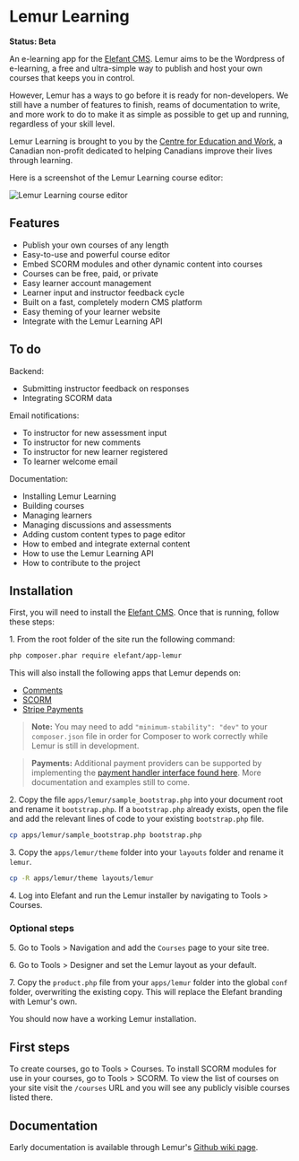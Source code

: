 # Lemur Learning

**Status: Beta**

An e-learning app for the [Elefant CMS](http://www.elefantcms.com/). Lemur aims
to be the Wordpress of e-learning, a free and ultra-simple way to publish and
host your own courses that keeps you in control.

However, Lemur has a ways to go before it is ready for non-developers. We still
have a number of features to finish, reams of documentation to write, and more
work to do to make it as simple as possible to get up and running, regardless
of your skill level.

Lemur Learning is brought to you by the [Centre for Education and Work](http://www.cewca.org/),
a Canadian non-profit dedicated to helping Canadians improve their lives
through learning.

Here is a screenshot of the Lemur Learning course editor:

![Lemur Learning course editor](https://raw.github.com/cewca/lemur/master/pix/screenshot-editor.png)

## Features

* Publish your own courses of any length
* Easy-to-use and powerful course editor
* Embed SCORM modules and other dynamic content into courses
* Courses can be free, paid, or private
* Easy learner account management
* Learner input and instructor feedback cycle
* Built on a fast, completely modern CMS platform
* Easy theming of your learner website
* Integrate with the Lemur Learning API

## To do

Backend:

* Submitting instructor feedback on responses
* Integrating SCORM data

Email notifications:

* To instructor for new assessment input
* To instructor for new comments
* To instructor for new learner registered
* To learner welcome email

Documentation:

* Installing Lemur Learning
* Building courses
* Managing learners
* Managing discussions and assessments
* Adding custom content types to page editor
* How to embed and integrate external content
* How to use the Lemur Learning API
* How to contribute to the project

## Installation

First, you will need to install the [Elefant CMS](http://www.elefantcms.com/download).
Once that is running, follow these steps:

1\. From the root folder of the site run the following command:

```bash
php composer.phar require elefant/app-lemur
```

This will also install the following apps that Lemur depends on:

* [Comments](https://github.com/jbroadway/comments)
* [SCORM](https://github.com/jbroadway/scorm)
* [Stripe Payments](https://github.com/jbroadway/stripe)

> **Note:** You may need to add `"minimum-stability": "dev"` to your `composer.json`
> file in order for Composer to work correctly while Lemur is still in development.

> **Payments:** Additional payment providers can be supported by implementing the
> [payment handler interface found here](https://github.com/jbroadway/stripe#creating-a-member-payment-or-subscription-form).
> More documentation and examples still to come.

2\. Copy the file `apps/lemur/sample_bootstrap.php` into your document root and rename
it `bootstrap.php`. If a `bootstrap.php` already exists, open the file and add the
relevant lines of code to your existing `bootstrap.php` file.

```bash
cp apps/lemur/sample_bootstrap.php bootstrap.php
```

3\. Copy the `apps/lemur/theme` folder into your `layouts` folder and rename it `lemur`.

```bash
cp -R apps/lemur/theme layouts/lemur
```

4\. Log into Elefant and run the Lemur installer by navigating to Tools > Courses.

### Optional steps

5\. Go to Tools > Navigation and add the `Courses` page to your site tree.

6\. Go to Tools > Designer and set the Lemur layout as your default.

7\. Copy the `product.php` file from your `apps/lemur` folder into the global
`conf` folder, overwriting the existing copy. This will replace the Elefant
branding with Lemur's own.

You should now have a working Lemur installation.

## First steps

To create courses, go to Tools > Courses. To install SCORM modules for use in your
courses, go to Tools > SCORM. To view the list of courses on your site visit the
`/courses` URL and you will see any publicly visible courses listed there.

## Documentation

Early documentation is available through Lemur's [Github wiki page](https://github.com/cewca/lemur/wiki).
